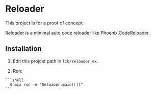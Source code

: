 # Reloader

This project is for a proof of concept.

Reloader is a minimal auto code reloader like Phoenix.CodeReloader.


## Installation

  1. Edit this projcet path in `lib/reloader.ex`.

  2. Run:

    ```shell
      $ mix run -e "Reloader.main([])"
    ```

